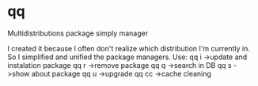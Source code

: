 # qq
Multidistributions package simply manager

I created it because I often don't realize which distribution I'm currently in. So I simplified and unified the package managers.
Use:
qq i ->update and instalation package
qq r ->remove package
qq q ->search in DB
qq s ->show about package
qq u ->upgrade
qq cc ->cache cleaning
